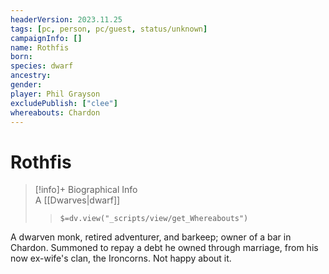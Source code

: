 ```yaml
---
headerVersion: 2023.11.25
tags: [pc, person, pc/guest, status/unknown]
campaignInfo: []
name: Rothfis
born:
species: dwarf
ancestry:
gender:
player: Phil Grayson
excludePublish: ["clee"]
whereabouts: Chardon
---
```

# Rothfis
>[!info]+ Biographical Info  
> A [[Dwarves|dwarf]]  
>> `$=dv.view("_scripts/view/get_Whereabouts")`

A dwarven monk, retired adventurer, and barkeep; owner of a bar in Chardon. Summoned to repay a debt he owned through marriage, from his now ex-wife's clan, the Ironcorns. Not happy about it. 